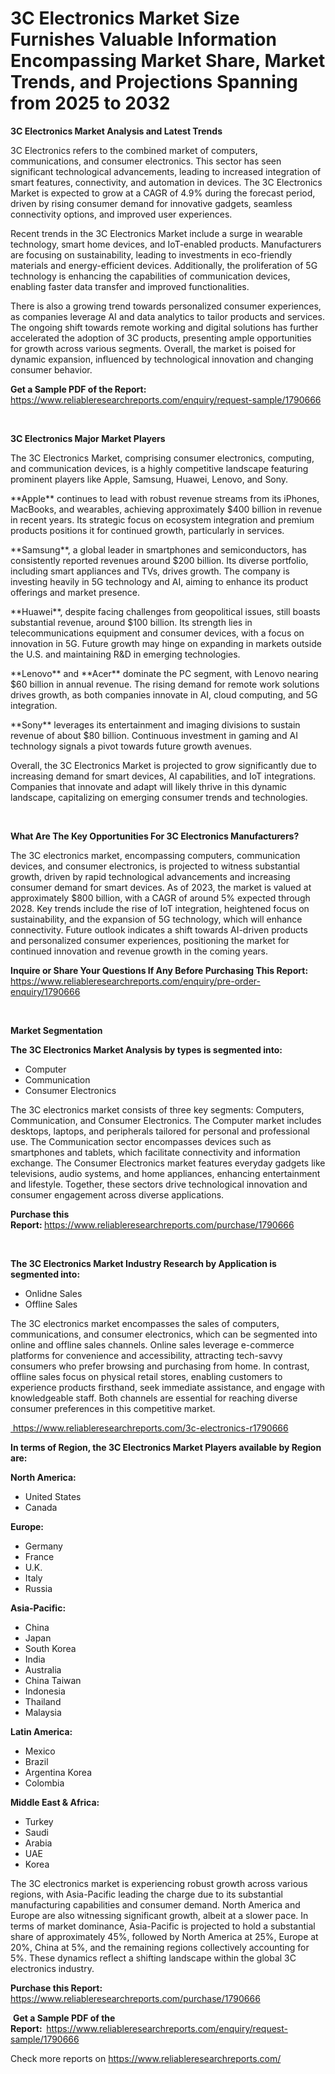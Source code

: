 <p><h1>3C Electronics Market Size Furnishes Valuable Information Encompassing Market Share, Market Trends, and Projections Spanning from 2025 to 2032</h1></p><p><strong>3C Electronics Market Analysis and Latest Trends</strong></p>
<p><p>3C Electronics refers to the combined market of computers, communications, and consumer electronics. This sector has seen significant technological advancements, leading to increased integration of smart features, connectivity, and automation in devices. The 3C Electronics Market is expected to grow at a CAGR of 4.9% during the forecast period, driven by rising consumer demand for innovative gadgets, seamless connectivity options, and improved user experiences.</p><p>Recent trends in the 3C Electronics Market include a surge in wearable technology, smart home devices, and IoT-enabled products. Manufacturers are focusing on sustainability, leading to investments in eco-friendly materials and energy-efficient devices. Additionally, the proliferation of 5G technology is enhancing the capabilities of communication devices, enabling faster data transfer and improved functionalities. </p><p>There is also a growing trend towards personalized consumer experiences, as companies leverage AI and data analytics to tailor products and services. The ongoing shift towards remote working and digital solutions has further accelerated the adoption of 3C products, presenting ample opportunities for growth across various segments. Overall, the market is poised for dynamic expansion, influenced by technological innovation and changing consumer behavior.</p></p>
<p><strong>Get a Sample PDF of the Report:&nbsp;</strong> <a href="https://www.reliableresearchreports.com/enquiry/request-sample/1790666?utm_campaign=3275&utm_medium=2&utm_source=Github&utm_content=ia&utm_term=06042025&utm_id=3c-electronics">https://www.reliableresearchreports.com/enquiry/request-sample/1790666</a></p>
<p>&nbsp;</p>
<p><strong>3C Electronics Major Market Players</strong></p>
<p><p>The 3C Electronics Market, comprising consumer electronics, computing, and communication devices, is a highly competitive landscape featuring prominent players like Apple, Samsung, Huawei, Lenovo, and Sony. </p><p>**Apple** continues to lead with robust revenue streams from its iPhones, MacBooks, and wearables, achieving approximately $400 billion in revenue in recent years. Its strategic focus on ecosystem integration and premium products positions it for continued growth, particularly in services.</p><p>**Samsung**, a global leader in smartphones and semiconductors, has consistently reported revenues around $200 billion. Its diverse portfolio, including smart appliances and TVs, drives growth. The company is investing heavily in 5G technology and AI, aiming to enhance its product offerings and market presence.</p><p>**Huawei**, despite facing challenges from geopolitical issues, still boasts substantial revenue, around $100 billion. Its strength lies in telecommunications equipment and consumer devices, with a focus on innovation in 5G. Future growth may hinge on expanding in markets outside the U.S. and maintaining R&D in emerging technologies.</p><p>**Lenovo** and **Acer** dominate the PC segment, with Lenovo nearing $60 billion in annual revenue. The rising demand for remote work solutions drives growth, as both companies innovate in AI, cloud computing, and 5G integration.</p><p>**Sony** leverages its entertainment and imaging divisions to sustain revenue of about $80 billion. Continuous investment in gaming and AI technology signals a pivot towards future growth avenues.</p><p>Overall, the 3C Electronics Market is projected to grow significantly due to increasing demand for smart devices, AI capabilities, and IoT integrations. Companies that innovate and adapt will likely thrive in this dynamic landscape, capitalizing on emerging consumer trends and technologies.</p></p>
<p>&nbsp;</p>
<p><strong>What Are The Key Opportunities For 3C Electronics Manufacturers?</strong></p>
<p><p>The 3C electronics market, encompassing computers, communication devices, and consumer electronics, is projected to witness substantial growth, driven by rapid technological advancements and increasing consumer demand for smart devices. As of 2023, the market is valued at approximately $800 billion, with a CAGR of around 5% expected through 2028. Key trends include the rise of IoT integration, heightened focus on sustainability, and the expansion of 5G technology, which will enhance connectivity. Future outlook indicates a shift towards AI-driven products and personalized consumer experiences, positioning the market for continued innovation and revenue growth in the coming years.</p></p>
<p><strong>Inquire or Share Your Questions If Any Before Purchasing This Report:</strong> <a href="https://www.reliableresearchreports.com/enquiry/pre-order-enquiry/1790666?utm_campaign=3275&utm_medium=2&utm_source=Github&utm_content=ia&utm_term=06042025&utm_id=3c-electronics">https://www.reliableresearchreports.com/enquiry/pre-order-enquiry/1790666</a></p>
<p>&nbsp;</p>
<p><strong>Market Segmentation</strong></p>
<p><strong>The 3C Electronics Market Analysis by types is segmented into:</strong></p>
<p><ul><li>Computer</li><li>Communication</li><li>Consumer Electronics</li></ul></p>
<p><p>The 3C electronics market consists of three key segments: Computers, Communication, and Consumer Electronics. The Computer market includes desktops, laptops, and peripherals tailored for personal and professional use. The Communication sector encompasses devices such as smartphones and tablets, which facilitate connectivity and information exchange. The Consumer Electronics market features everyday gadgets like televisions, audio systems, and home appliances, enhancing entertainment and lifestyle. Together, these sectors drive technological innovation and consumer engagement across diverse applications.</p></p>
<p><strong>Purchase this Report:&nbsp;</strong><a href="https://www.reliableresearchreports.com/purchase/1790666?utm_campaign=3275&utm_medium=2&utm_source=Github&utm_content=ia&utm_term=06042025&utm_id=3c-electronics">https://www.reliableresearchreports.com/purchase/1790666</a></p>
<p>&nbsp;</p>
<p><strong>The 3C Electronics Market Industry Research by Application is segmented into:</strong></p>
<p><ul><li>Onlidne Sales</li><li>Offline Sales</li></ul></p>
<p><p>The 3C electronics market encompasses the sales of computers, communications, and consumer electronics, which can be segmented into online and offline sales channels. Online sales leverage e-commerce platforms for convenience and accessibility, attracting tech-savvy consumers who prefer browsing and purchasing from home. In contrast, offline sales focus on physical retail stores, enabling customers to experience products firsthand, seek immediate assistance, and engage with knowledgeable staff. Both channels are essential for reaching diverse consumer preferences in this competitive market.</p></p>
<p><a href="https://www.reliableresearchreports.com/3c-electronics-r1790666?utm_campaign=3275&utm_medium=2&utm_source=Github&utm_content=ia&utm_term=06042025&utm_id=3c-electronics">&nbsp;https://www.reliableresearchreports.com/3c-electronics-r1790666</a></p>
<p><strong>In terms of Region, the 3C Electronics Market Players available by Region are:</strong></p>
<p>
    <p> <strong> North America: </strong>
        <ul>
            <li>United States</li>
            <li>Canada</li>
        </ul>
        </p> 
    <p> <strong> Europe: </strong>
        <ul>
            <li>Germany</li>
            <li>France</li>
            <li>U.K.</li>
            <li>Italy</li>
            <li>Russia</li>
        </ul>
        </p> 
    <p> <strong> Asia-Pacific: </strong>
        <ul>
            <li>China</li>
            <li>Japan</li>
            <li>South Korea</li>
            <li>India</li>
            <li>Australia</li>
            <li>China Taiwan</li>
            <li>Indonesia</li>
            <li>Thailand</li>
            <li>Malaysia</li>
        </ul>
        </p> 
    <p> <strong> Latin America: </strong>
        <ul>
            <li>Mexico</li>
            <li>Brazil</li>
            <li>Argentina Korea</li>
            <li>Colombia</li>
        </ul>
        </p> 
    <p> <strong> Middle East & Africa: </strong>
        <ul>
            <li>Turkey</li>
            <li>Saudi</li>
            <li>Arabia</li>
            <li>UAE</li>
            <li>Korea</li>
        </ul>
    </p>
    </p>
<p><p>The 3C electronics market is experiencing robust growth across various regions, with Asia-Pacific leading the charge due to its substantial manufacturing capabilities and consumer demand. North America and Europe are also witnessing significant growth, albeit at a slower pace. In terms of market dominance, Asia-Pacific is projected to hold a substantial share of approximately 45%, followed by North America at 25%, Europe at 20%, China at 5%, and the remaining regions collectively accounting for 5%. These dynamics reflect a shifting landscape within the global 3C electronics industry.</p></p>
<p><strong>Purchase this Report: </strong><a href="https://www.reliableresearchreports.com/purchase/1790666?utm_campaign=3275&utm_medium=2&utm_source=Github&utm_content=ia&utm_term=06042025&utm_id=3c-electronics">https://www.reliableresearchreports.com/purchase/1790666</a></p>
<p>&nbsp;<strong>Get a Sample PDF of the Report:&nbsp;&nbsp;</strong><a href="https://www.reliableresearchreports.com/enquiry/request-sample/1790666?utm_campaign=3275&utm_medium=2&utm_source=Github&utm_content=ia&utm_term=06042025&utm_id=3c-electronics">https://www.reliableresearchreports.com/enquiry/request-sample/1790666</a></p>
<p><strong></strong></p>
<p>Check more reports on <a href="https://www.reliableresearchreports.com/?utm_campaign=3275&utm_medium=2&utm_source=Github&utm_content=ia&utm_term=06042025&utm_id=3c-electronics">https://www.reliableresearchreports.com/</a></p>